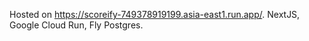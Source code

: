 Hosted on https://scoreify-749378919199.asia-east1.run.app/. NextJS, Google Cloud Run, Fly Postgres.